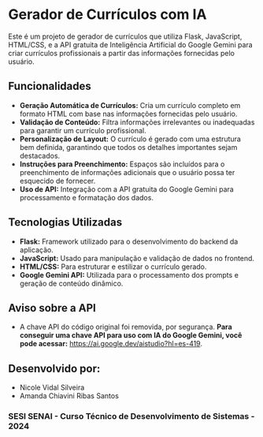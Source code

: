 # Gerador de Currículos com IA 

Este é um projeto de gerador de currículos que utiliza Flask, JavaScript, HTML/CSS, e a API gratuita de Inteligência Artificial do Google Gemini para criar currículos profissionais a partir das informações fornecidas pelo usuário.

## Funcionalidades

- **Geração Automática de Currículos:** Cria um currículo completo em formato HTML com base nas informações fornecidas pelo usuário.
- **Validação de Conteúdo:** Filtra informações irrelevantes ou inadequadas para garantir um currículo profissional.
- **Personalização de Layout:** O currículo é gerado com uma estrutura bem definida, garantindo que todos os detalhes importantes sejam destacados.
- **Instruções para Preenchimento:** Espaços são incluídos para o preenchimento de informações adicionais que o usuário possa ter esquecido de fornecer.
- **Uso de API:** Integração com a API gratuita do Google Gemini para processamento e formatação dos dados.

## Tecnologias Utilizadas

- **Flask:** Framework utilizado para o desenvolvimento do backend da aplicação.
- **JavaScript:** Usado para manipulação e validação de dados no frontend.
- **HTML/CSS:** Para estruturar e estilizar o currículo gerado.
- **Google Gemini API:** Utilizada para o processamento dos prompts e geração de conteúdo dinâmico.

## Aviso sobre a API
- A chave API do código original foi removida, por segurança. **Para conseguir uma chave API para uso com IA do Google Gemini, você pode acessar:** https://ai.google.dev/aistudio?hl=es-419. 

## Desenvolvido por: 
- Nicole Vidal Silveira 
- Amanda Chiavini Ribas Santos

### SESI SENAI - Curso Técnico de Desenvolvimento de Sistemas - 2024
